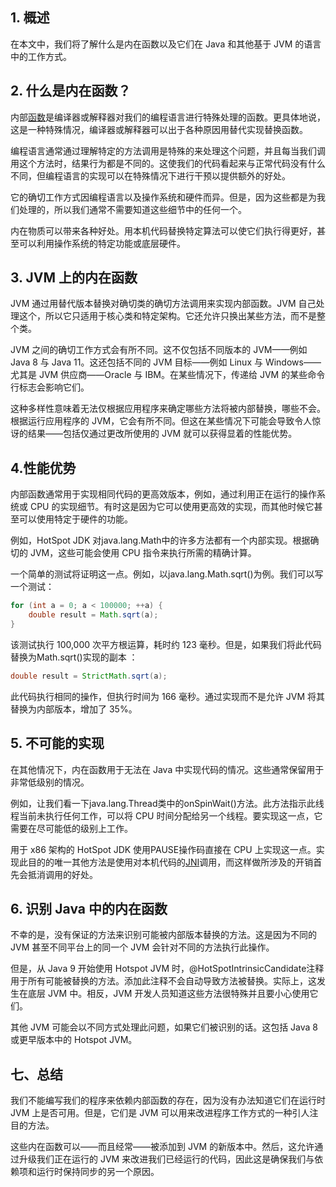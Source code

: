 ## 1. 概述

在本文中，我们将了解什么是内在函数以及它们在 Java 和其他基于 JVM 的语言中的工作方式。

## 2. 什么是内在函数？

内部[函数](https://en.wikipedia.org/wiki/Intrinsic_function)是编译器或解释器对我们的编程语言进行特殊处理的函数。更具体地说，这是一种特殊情况，编译器或解释器可以出于各种原因用替代实现替换函数。

编程语言通常通过理解特定的方法调用是特殊的来处理这个问题，并且每当我们调用这个方法时，结果行为都是不同的。这使我们的代码看起来与正常代码没有什么不同，但编程语言的实现可以在特殊情况下进行干预以提供额外的好处。

它的确切工作方式因编程语言以及操作系统和硬件而异。但是，因为这些都是为我们处理的，所以我们通常不需要知道这些细节中的任何一个。

内在物质可以带来各种好处。用本机代码替换特定算法可以使它们执行得更好，甚至可以利用操作系统的特定功能或底层硬件。

## 3. JVM 上的内在函数

JVM 通过用替代版本替换对确切类的确切方法调用来实现内部函数。JVM 自己处理这个，所以它只适用于核心类和特定架构。它还允许只换出某些方法，而不是整个类。

JVM 之间的确切工作方式会有所不同。这不仅包括不同版本的 JVM——例如 Java 8 与 Java 11。这还包括不同的 JVM 目标——例如 Linux 与 Windows——尤其是 JVM 供应商——Oracle 与 IBM。在某些情况下，传递给 JVM 的某些命令行标志会影响它们。

这种多样性意味着无法仅根据应用程序来确定哪些方法将被内部替换，哪些不会。根据运行应用程序的 JVM，它会有所不同。但这在某些情况下可能会导致令人惊讶的结果——包括仅通过更改所使用的 JVM 就可以获得显着的性能优势。

## 4.性能优势

内部函数通常用于实现相同代码的更高效版本，例如，通过利用正在运行的操作系统或 CPU 的实现细节。有时这是因为它可以使用更高效的实现，而其他时候它甚至可以使用特定于硬件的功能。

例如，HotSpot JDK 对java.lang.Math中的许多方法都有一个内部实现。根据确切的 JVM，这些可能会使用 CPU 指令来执行所需的精确计算。

一个简单的测试将证明这一点。例如，以java.lang.Math.sqrt()为例。我们可以写一个测试：

```java
for (int a = 0; a < 100000; ++a) {
    double result = Math.sqrt(a);
}

```

该测试执行 100,000 次平方根运算，耗时约 123 毫秒。但是，如果我们将此代码替换为Math.sqrt()实现的副本 ：

```java
double result = StrictMath.sqrt(a);
```

此代码执行相同的操作，但执行时间为 166 毫秒。通过实现而不是允许 JVM 将其替换为内部版本，增加了 35%。

## 5. 不可能的实现

在其他情况下，内在函数用于无法在 Java 中实现代码的情况。这些通常保留用于非常低级别的情况。

例如，让我们看一下java.lang.Thread类中的onSpinWait()方法。此方法指示此线程当前未执行任何工作，可以将 CPU 时间分配给另一个线程。要实现这一点，它需要在尽可能低的级别上工作。

用于 x86 架构的 HotSpot JDK 使用PAUSE操作码直接在 CPU 上实现这一点。实现此目的的唯一其他方法是使用对本机代码的[JNI](https://www.baeldung.com/jni)调用，而这样做所涉及的开销首先会抵消调用的好处。

## 6. 识别 Java 中的内在函数

不幸的是，没有保证的方法来识别可能被内部版本替换的方法。这是因为不同的 JVM 甚至不同平台上的同一个 JVM 会针对不同的方法执行此操作。

但是，从 Java 9 开始使用 Hotspot JVM 时，@HotSpotIntrinsicCandidate注释用于所有可能被替换的方法。添加此注释不会自动导致方法被替换。实际上，这发生在底层 JVM 中。相反，JVM 开发人员知道这些方法很特殊并且要小心使用它们。

其他 JVM 可能会以不同方式处理此问题，如果它们被识别的话。这包括 Java 8 或更早版本中的 Hotspot JVM。

## 七、总结

我们不能编写我们的程序来依赖内部函数的存在，因为没有办法知道它们在运行时 JVM 上是否可用。但是，它们是 JVM 可以用来改进程序工作方式的一种引人注目的方法。

这些内在函数可以——而且经常——被添加到 JVM 的新版本中。然后，这允许通过升级我们正在运行的 JVM 来改进我们已经运行的代码，因此这是确保我们与依赖项和运行时保持同步的另一个原因。